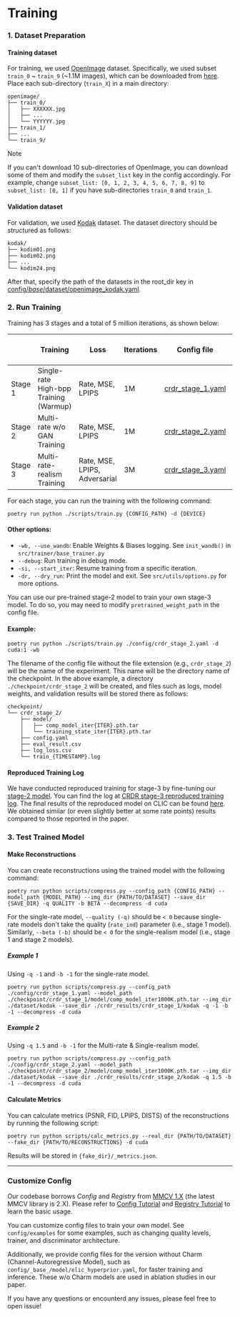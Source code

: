 # Training

### 1. Dataset Preparation

#### Training dataset

For training, we used [OpenImage](https://storage.googleapis.com/openimages/web/index.html) dataset.
Specifically, we used subset `train_0` ~ `train_9` (~1.1M images), which can be downloaded from [here](https://github.com/cvdfoundation/open-images-dataset?tab=readme-ov-file#download-images-with-bounding-boxes-annotations).
Place each sub-directory (`train_X`) in a main directory:
```
openimage/
├── train_0/
│   ├── XXXXXX.jpg
│   ├── ...
│   └── YYYYYY.jpg
├── train_1/
├── ...
└── train_9/

```

> [!NOTE]
> If you can't download 10 sub-directories of OpenImage, you can download some of them and modify the `subset_list` key in the config accordingly.
> For example, change `subset_list: [0, 1, 2, 3, 4, 5, 6, 7, 8, 9]` to `subset_list: [0, 1]` if you have sub-directories `train_0` and `train_1`.


#### Validation dataset

For validation, we used [Kodak](https://r0k.us/graphics/kodak/) dataset. The dataset directory should be structured as follows:
```
kodak/
├── kodim01.png
├── kodim02.png
├── ...
└── kodim24.png
```

After that, specify the path of the datasets in the root_dir key in [config/_base_/dataset/openimage_kodak.yaml](../config/_base_/dataset/openimage_kodak.yaml).


### 2. Run Training

Training has 3 stages and a total of 5 million iterations, as shown below:

|  | Training | Loss | Iterations | Config file | Pre-trained model |
|-|-|-|-|-|-|
| Stage 1 | Single-rate High-bpp Training (Warmup) | Rate, MSE, LPIPS | 1M | [crdr_stage_1.yaml](../config/crdr_stage_1.yaml) | -
| Stage 2 | Multi-rate w/o GAN Training | Rate, MSE, LPIPS | 1M | [crdr_stage_2.yaml](../config/crdr_stage_2.yaml) | [GDrive](https://drive.google.com/file/d/1UY-swZ-ZjUulVGI8TCkkmqHpnWNFLi37/view?usp=sharing)
| Stage 3 | Multi-rate-realism Training | Rate, MSE, LPIPS, Adversarial | 3M | [crdr_stage_3.yaml](../config/crdr_stage_3.yaml) | [GDrive](https://drive.google.com/file/d/1H6T9-k0RX5SXk0VljHNiXUGXZrZl2seb/view?usp=drive_link)

For each stage, you can run the training with the following command:
```
poetry run python ./scripts/train.py {CONFIG_PATH} -d {DEVICE}
```
#### Other options:
- `-wb, --use_wandb`: Enable Weights & Biases logging. See `init_wandb()` in `src/trainer/base_trainer.py`
- `--debug`: Run training in debug mode.
- `-si, --start_iter`: Resume training from a specific iteration.
- `-dr, --dry_run`: Print the model and exit.
See `src/utils/options.py` for more options.

You can use our pre-trained stage-2 model to train your own stage-3 model. To do so, you may need to modify `pretrained_weight_path` in the config file.

#### Example:
```
poetry run python ./scripts/train.py ./config/crdr_stage_2.yaml -d cuda:1 -wb
```

The filename of the config file without the file extension (e.g., `crdr_stage_2`) will be the name of the experiment. This name will be the directory name of the checkpoint. In the above example, a directory `./checkpoint/crdr_stage_2` will be created, and files such as logs, model weights, and validation results will be stored there as follows:

```
checkpoint/
└── crdr_stage_2/
    ├── model/
    │   ├── comp_model_iter{ITER}.pth.tar
    │   └── training_state_iter{ITER}.pth.tar
    ├── config.yaml
    ├── eval_result.csv
    ├── log_loss.csv
    └── train_{TIMESTAMP}.log
```

#### Reproduced Training Log
We have conducted reproduced training for stage-3 by fine-tuning our [stage-2 model](https://drive.google.com/file/d/1UY-swZ-ZjUulVGI8TCkkmqHpnWNFLi37/view?usp=sharing).
You can find the log at [CRDR stage-3 reproduced training log](https://api.wandb.ai/links/shoiwai/l9rfncb1).
The final results of the reproduced model on CLIC can be found [here](../rd_results/CLIC_reproduce.csv).
We obtained similar (or even slightly better at some rate points) results compared to those reported in the paper.

### 3. Test Trained Model

#### Make Reconstructions

You can create reconstructions using the trained model with the following command:
```
poetry run python scripts/compress.py --config_path {CONFIG_PATH} --model_path {MODEL_PATH} --img_dir {PATH/TO/DATASET} --save_dir {SAVE_DIR} -q QUALITY -b BETA --decompress -d cuda
```

For the single-rate model, `--quality (-q)` should be `< 0` because single-rate models don't take the quality (`rate_ind`) parameter (i.e., stage 1 model).
Similarly, `--beta (-b)` should be `< 0` for the single-realism model (i.e., stage 1 and stage 2 models).

##### _Example 1_

Using `-q -1` and `-b -1` for the single-rate model.
```
poetry run python scripts/compress.py --config_path ./config/crdr_stage_1.yaml --model_path ./checkpoint/crdr_stage_1/model/comp_model_iter1000K.pth.tar --img_dir ./dataset/kodak --save_dir ./crdr_results/crdr_stage_1/kodak -q -1 -b -1 --decompress -d cuda
```

##### _Example 2_
Using `-q 1.5` and `-b -1` for the Multi-rate & Single-realism model.
```
poetry run python scripts/compress.py --config_path ./config/crdr_stage_2.yaml --model_path ./checkpoint/crdr_stage_2/model/comp_model_iter1000K.pth.tar --img_dir ./dataset/kodak --save_dir ./crdr_results/crdr_stage_2/kodak -q 1.5 -b -1 --decompress -d cuda
```

#### Calculate Metrics

You can calculate metrics (PSNR, FID, LPIPS, DISTS) of the reconstructions by running the following script:
```
poetry run python scripts/calc_metrics.py --real_dir {PATH/TO/DATASET} --fake_dir {PATH/TO/RECONSTRUCTIONS} -d cuda
```
Results will be stored in `{fake_dir}/_metrics.json`.

___

### Customize Config

Our codebase borrows _Config_ and _Registry_ from [MMCV 1.X](https://github.com/open-mmlab/mmcv/tree/1.x) (the latest MMCV library is 2.X).
Please refer to [Config Tutorial](https://github.com/open-mmlab/mmcv/blob/ff39b4fca8aa18a0fc807d5c5eb1cc3a5c087451/docs/en/understand_mmcv/config.md) and [Registry Tutorial](https://github.com/open-mmlab/mmcv/blob/1.x/docs/en/understand_mmcv/registry.md) to learn the basic usage.

You can customize config files to train your own model. See `config/examples` for some examples, such as changing quality levels, trainer, and discriminator architecture.

Additionally, we provide config files for the version without Charm (Channel-Autoregressive Model), such as `config/_base_/model/elic_hyperprior.yaml`, for faster training and inference. These w/o Charm models are used in ablation studies in our paper.


If you have any questions or encounterd any issues, please feel free to open issue!